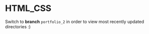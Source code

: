 # HTML_CSS

Switch to **branch** `portfolio_2` in order to view most recently updated directories :)
